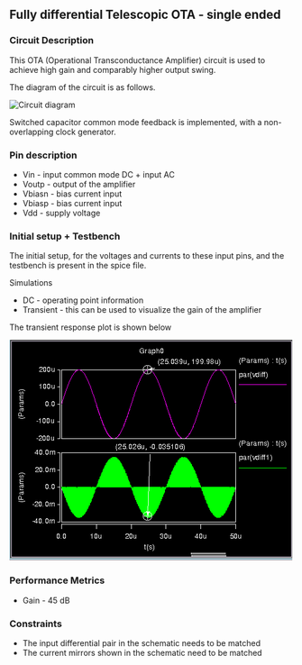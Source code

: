 ## Fully differential Telescopic OTA - single ended

### Circuit Description

This OTA (Operational Transconductance Amplifier) circuit is used to achieve high gain and comparably higher output swing.

The diagram of the circuit is as follows.

![Circuit diagram](schematic.jpg)

Switched capacitor common mode feedback is implemented, with a non-overlapping clock generator.

### Pin description

* Vin - input common mode DC + input AC
* Voutp - output of the amplifier
* Vbiasn - bias current input
* Vbiasp - bias current input
* Vdd - supply voltage

### Initial setup + Testbench

The initial setup, for the voltages and currents to these input pins, and the testbench is present in the spice file.

Simulations
* DC - operating point information
* Transient - this can be used to visualize the gain of the amplifier

The transient response plot is shown below

![Transient response](Transient_response.png)

### Performance Metrics

* Gain - 45 dB

### Constraints

* The input differential pair in the schematic needs to be matched
* The current mirrors shown in the schematic need to be matched
